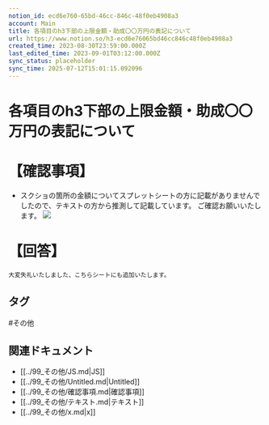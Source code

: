 ```yaml
---
notion_id: ecd6e760-65bd-46cc-846c-48f0eb4908a3
account: Main
title: 各項目のh3下部の上限金額・助成〇〇万円の表記について
url: https://www.notion.so/h3-ecd6e76065bd46cc846c48f0eb4908a3
created_time: 2023-08-30T23:59:00.000Z
last_edited_time: 2023-09-01T03:12:00.000Z
sync_status: placeholder
sync_time: 2025-07-12T15:01:15.092096
---
```

# 各項目のh3下部の上限金額・助成〇〇万円の表記について

# 【確認事項】
- スクショの箇所の金額についてスプレットシートの方に記載がありませんでしたので、テキストの方から推測して記載しています。
ご確認お願いいたします。
![](https://prod-files-secure.s3.us-west-2.amazonaws.com/736adce6-a3a4-4a64-9f74-d9aa055c96d2/c669bbd8-5d27-4e6f-9a7b-cf4e941a5d36/Untitled.png?X-Amz-Algorithm=AWS4-HMAC-SHA256&X-Amz-Content-Sha256=UNSIGNED-PAYLOAD&X-Amz-Credential=ASIAZI2LB466Q6323FXD%2F20250719%2Fus-west-2%2Fs3%2Faws4_request&X-Amz-Date=20250719T052317Z&X-Amz-Expires=3600&X-Amz-Security-Token=IQoJb3JpZ2luX2VjEIT%2F%2F%2F%2F%2F%2F%2F%2F%2F%2FwEaCXVzLXdlc3QtMiJHMEUCIEE4ilKOkfsikI8Kzw96fkJGgCpNsa7C2XVaADZAAQ2WAiEAq52mJFxp9moQ7ZlXj1Gk0ekYowbECANO6vC%2FL%2BJzMoAqiAQInf%2F%2F%2F%2F%2F%2F%2F%2F%2F%2FARAAGgw2Mzc0MjMxODM4MDUiDF%2BlfxfAyxghLedwbyrcA5S8UImbbOhcEeU61cOq7sBKPVGQSRUmRuVNqrNjnQX4i2DDjrr56rUdRR405yWJIhsxevsXJTU2yBf1wEtLCBk8YmArn0Ms2mnQlnX1BXoXcLy1Ef%2FYPkgE6D%2F7ZGOegxRVXaUTFKxirQtZjRaHmykzibC4EVMnEpTBUas13Vj2M1it%2Fsaf5FUPjITTW36QMbj85HeehEhZ1CNGo1nXFBBCr%2BXqNDUvdFqYFMkFycv2EtafnJl%2BCZe90N97D0K9mKV7QE2FiKe4c%2Bt6BHk48qynZFpITHg8zsZ4qMLua513fnCpR4J8jlLOqt%2BAdFerpj1n%2B94NGBiZ%2BtttetDC4ZXQhyMTo0f8cr24LMH%2BPssLpfR6G%2B%2F8fJOlOOZ09usojUAWhz9yZr%2Ffe3ImMIk5idDISXgUj8pLpM%2BBbS%2F%2FzZ2a3f%2Bu0NcrKujcWgq3BuSiuMgOIv1rbupUc9Yh%2Fh9%2BKmasASDMk38cJ%2F5Gh57ycYm%2FMR1SvmojCCHcqcnbc0B86Z7YiIAS%2FR0ALP2d5C7IRssc2VE3yhyZB6sH9Z7Njcn52ONjL9mYAuEEGU2bfso18CwF86vB9IkUZZjZJEIvHR%2B276cuZZSCu%2BXR1MuuG%2BFZm5ym%2FBYSUOhSVQ%2BGMKWq7MMGOqUBYdbinwVbWSkF4GMDomEMD0H8w1ZlQv%2F0ha2tTI%2Fcnf84BdF85T2nWmkYApy4nqQQ3evirL2auRQUVcA7r83n5RmLVjww7urr2jOTRKnNie8SROiajLKhqYdUU%2FVFKBo%2BDoEQzJsGVF5rjtJtw3aPWvue0ZPWJSLdmYfCmZVuIxBONwkwoabbUsM7JlMrNd3vwdRILlV42ML5Wly1vo1KLboRJCrv&X-Amz-Signature=1fa70921edf105c86f7775c61ef78be2e7a5da64024a32dc1fc2a6218f148794&X-Amz-SignedHeaders=host&x-amz-checksum-mode=ENABLED&x-id=GetObject)
# 【回答】
```plain text
大変失礼いたしました、こちらシートにも追加いたします。
```

## タグ

#その他 

## 関連ドキュメント

- [[../99_その他/JS.md|JS]]
- [[../99_その他/Untitled.md|Untitled]]
- [[../99_その他/確認事項.md|確認事項]]
- [[../99_その他/テキスト.md|テキスト]]
- [[../99_その他/x.md|x]]
